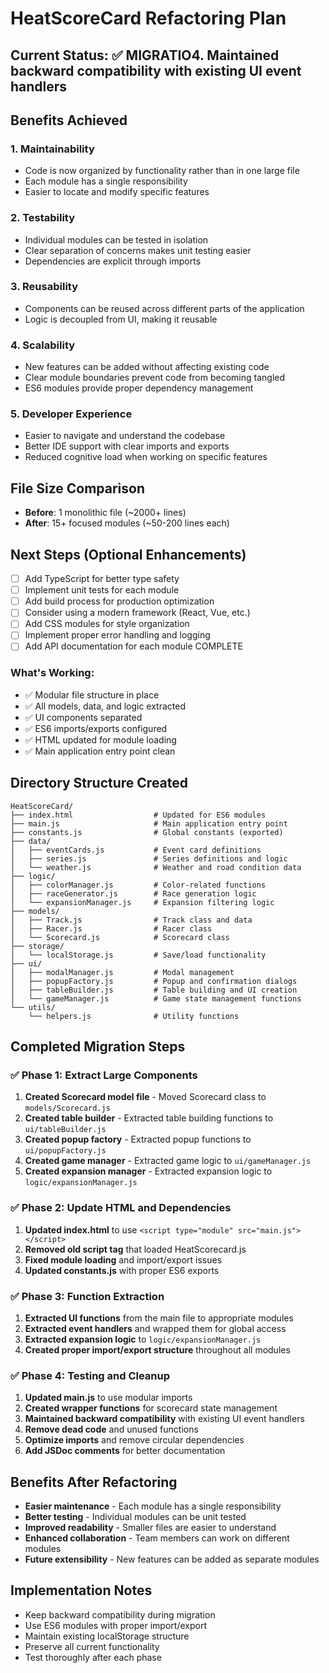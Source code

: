 # HeatScoreCard Refactoring Plan

## Current Status: ✅ MIGRATIO4. **Maintained backward compatibility** with existing UI event handlers

## Benefits Achieved

### 1. **Maintainability**
- Code is now organized by functionality rather than in one large file
- Each module has a single responsibility
- Easier to locate and modify specific features

### 2. **Testability**
- Individual modules can be tested in isolation
- Clear separation of concerns makes unit testing easier
- Dependencies are explicit through imports

### 3. **Reusability**
- Components can be reused across different parts of the application
- Logic is decoupled from UI, making it reusable

### 4. **Scalability**
- New features can be added without affecting existing code
- Clear module boundaries prevent code from becoming tangled
- ES6 modules provide proper dependency management

### 5. **Developer Experience**
- Easier to navigate and understand the codebase
- Better IDE support with clear imports and exports
- Reduced cognitive load when working on specific features

## File Size Comparison
- **Before**: 1 monolithic file (~2000+ lines)
- **After**: 15+ focused modules (~50-200 lines each)

## Next Steps (Optional Enhancements)
- [ ] Add TypeScript for better type safety
- [ ] Implement unit tests for each module
- [ ] Add build process for production optimization
- [ ] Consider using a modern framework (React, Vue, etc.)
- [ ] Add CSS modules for style organization
- [ ] Implement proper error handling and logging
- [ ] Add API documentation for each module COMPLETE

### What's Working:
- ✅ Modular file structure in place
- ✅ All models, data, and logic extracted
- ✅ UI components separated
- ✅ ES6 imports/exports configured
- ✅ HTML updated for module loading
- ✅ Main application entry point clean

## Directory Structure Created
```
HeatScoreCard/
├── index.html                  # Updated for ES6 modules
├── main.js                     # Main application entry point
├── constants.js                # Global constants (exported)
├── data/
│   ├── eventCards.js           # Event card definitions
│   ├── series.js               # Series definitions and logic
│   └── weather.js              # Weather and road condition data
├── logic/
│   ├── colorManager.js         # Color-related functions
│   ├── raceGenerator.js        # Race generation logic
│   └── expansionManager.js     # Expansion filtering logic
├── models/
│   ├── Track.js                # Track class and data
│   ├── Racer.js                # Racer class
│   └── Scorecard.js            # Scorecard class
├── storage/
│   └── localStorage.js         # Save/load functionality
├── ui/
│   ├── modalManager.js         # Modal management
│   ├── popupFactory.js         # Popup and confirmation dialogs
│   ├── tableBuilder.js         # Table building and UI creation
│   └── gameManager.js          # Game state management functions
└── utils/
    └── helpers.js              # Utility functions
```

## Completed Migration Steps

### ✅ Phase 1: Extract Large Components
1. **Created Scorecard model file** - Moved Scorecard class to `models/Scorecard.js`
2. **Created table builder** - Extracted table building functions to `ui/tableBuilder.js`
3. **Created popup factory** - Extracted popup functions to `ui/popupFactory.js`
4. **Created game manager** - Extracted game logic to `ui/gameManager.js`
5. **Created expansion manager** - Extracted expansion logic to `logic/expansionManager.js`

### ✅ Phase 2: Update HTML and Dependencies
1. **Updated index.html** to use `<script type="module" src="main.js"></script>`
2. **Removed old script tag** that loaded HeatScorecard.js
3. **Fixed module loading** and import/export issues
4. **Updated constants.js** with proper ES6 exports

### ✅ Phase 3: Function Extraction
1. **Extracted UI functions** from the main file to appropriate modules
2. **Extracted event handlers** and wrapped them for global access
3. **Extracted expansion logic** to `logic/expansionManager.js`
4. **Created proper import/export structure** throughout all modules

### ✅ Phase 4: Testing and Cleanup
1. **Updated main.js** to use modular imports
2. **Created wrapper functions** for scorecard state management
3. **Maintained backward compatibility** with existing UI event handlers
2. **Remove dead code** and unused functions
3. **Optimize imports** and remove circular dependencies
4. **Add JSDoc comments** for better documentation

## Benefits After Refactoring
- **Easier maintenance** - Each module has a single responsibility
- **Better testing** - Individual modules can be unit tested
- **Improved readability** - Smaller files are easier to understand
- **Enhanced collaboration** - Team members can work on different modules
- **Future extensibility** - New features can be added as separate modules

## Implementation Notes
- Keep backward compatibility during migration
- Use ES6 modules with proper import/export
- Maintain existing localStorage structure
- Preserve all current functionality
- Test thoroughly after each phase
